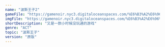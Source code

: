 ```yaml
---
name: "波斯王子2"
gameFile: "https://gamenoir.nyc3.digitaloceanspaces.com/%E6%B3%A2%E6%96%AF%E7%8E%8B%E5%AD%902/prince2.zip"
imgFile: "https://gamenoir.nyc3.digitaloceanspaces.com/%E6%B3%A2%E6%96%AF%E7%8E%8B%E5%AD%902/original.jpg"
shortDescription: "又是一款小时候没玩通的游戏"
genre: "ACT"
topic: "波斯王子"
version: "原版"
---
```


